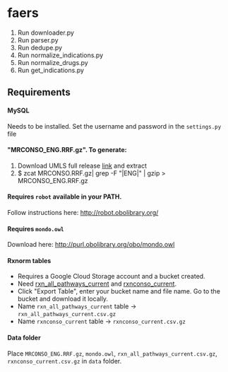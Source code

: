 # faers
1. Run downloader.py
2. Run parser.py
3. Run dedupe.py
4. Run normalize_indications.py
5. Run normalize_drugs.py
6. Run get_indications.py


## Requirements

#### MySQL
Needs to be installed. Set the username and password in the `settings.py` file

#### "MRCONSO_ENG.RRF.gz". To generate:

1. Download UMLS full release
[link](https://www.nlm.nih.gov/research/umls/licensedcontent/umlsknowledgesources.html) and extract
2. $ zcat MRCONSO.RRF.gz| grep -F "|ENG|" | gzip > MRCONSO_ENG.RRF.gz

#### Requires `robot` available in your PATH.

Follow instructions here: http://robot.obolibrary.org/

#### Requires `mondo.owl`

Download here: http://purl.obolibrary.org/obo/mondo.owl

#### Rxnorm tables

- Requires a Google Cloud Storage account and a bucket created.
- Need [rxn_all_pathways_current](https://bigquery.cloud.google.com/table/bigquery-public-data:nlm_rxnorm.rxn_all_pathways_current)
and [rxnconso_current](https://bigquery.cloud.google.com/table/bigquery-public-data:nlm_rxnorm.rxnconso_current).
- Click "Export Table", enter your bucket name and file name. Go to the bucket and download it locally.
- Name `rxn_all_pathways_current` table -> `rxn_all_pathways_current.csv.gz`
- Name `rxnconso_current` table -> `rxnconso_current.csv.gz`

#### Data folder
Place `MRCONSO_ENG.RRF.gz`,  `mondo.owl`, `rxn_all_pathways_current.csv.gz`, `rxnconso_current.csv.gz` in `data` folder.